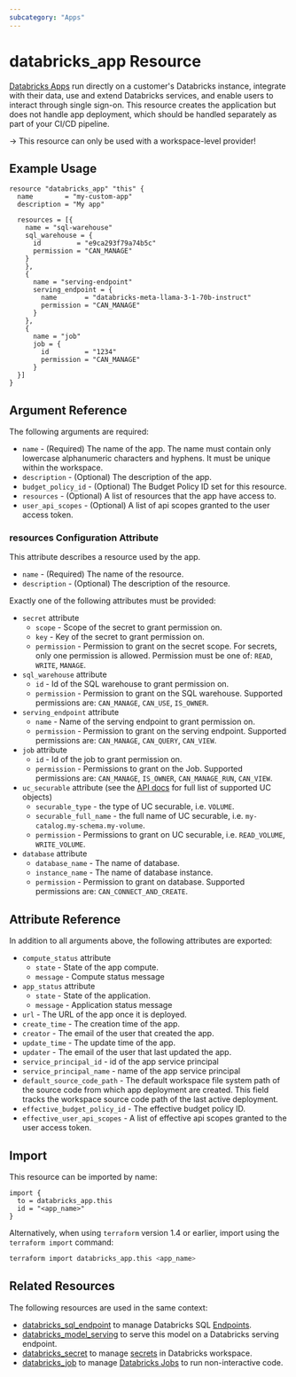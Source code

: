 ```yaml
---
subcategory: "Apps"
---
```

# databricks_app Resource

[Databricks Apps](https://docs.databricks.com/en/dev-tools/databricks-apps/index.html) run directly on a customer's Databricks instance, integrate with their data, use and extend Databricks services, and enable users to interact through single sign-on. This resource creates the application but does not handle app deployment, which should be handled separately as part of your CI/CD pipeline.

-> This resource can only be used with a workspace-level provider!

## Example Usage

```hcl
resource "databricks_app" "this" {
  name        = "my-custom-app"
  description = "My app"

  resources = [{
    name = "sql-warehouse"
    sql_warehouse = {
      id         = "e9ca293f79a74b5c"
      permission = "CAN_MANAGE"
    }
    },
    {
      name = "serving-endpoint"
      serving_endpoint = {
        name       = "databricks-meta-llama-3-1-70b-instruct"
        permission = "CAN_MANAGE"
      }
    },
    {
      name = "job"
      job = {
        id         = "1234"
        permission = "CAN_MANAGE"
      }
  }]
}
```

## Argument Reference

The following arguments are required:

* `name` - (Required) The name of the app. The name must contain only lowercase alphanumeric characters and hyphens. It must be unique within the workspace.
* `description` - (Optional) The description of the app.
* `budget_policy_id` - (Optional) The Budget Policy ID set for this resource.
* `resources` - (Optional) A list of resources that the app have access to.
* `user_api_scopes` - (Optional) A list of api scopes granted to the user access token.

### resources Configuration Attribute

This attribute describes a resource used by the app.

* `name` - (Required) The name of the resource.
* `description` - (Optional) The description of the resource.

Exactly one of the following attributes must be provided:

* `secret` attribute
  * `scope` - Scope of the secret to grant permission on.
  * `key` - Key of the secret to grant permission on.
  * `permission` - Permission to grant on the secret scope. For secrets, only one permission is allowed. Permission must be one of: `READ`, `WRITE`, `MANAGE`.
* `sql_warehouse` attribute
  * `id` - Id of the SQL warehouse to grant permission on.
  * `permission` - Permission to grant on the SQL warehouse. Supported permissions are: `CAN_MANAGE`, `CAN_USE`, `IS_OWNER`.
* `serving_endpoint` attribute
  * `name` - Name of the serving endpoint to grant permission on.
  * `permission` - Permission to grant on the serving endpoint. Supported permissions are: `CAN_MANAGE`, `CAN_QUERY`, `CAN_VIEW`.
* `job` attribute
  * `id` - Id of the job to grant permission on.
  * `permission` - Permissions to grant on the Job. Supported permissions are: `CAN_MANAGE`, `IS_OWNER`, `CAN_MANAGE_RUN`, `CAN_VIEW`.
* `uc_securable` attribute (see the [API docs](https://docs.databricks.com/api/workspace/apps/create#resources-uc_securable) for full list of supported UC objects)
  * `securable_type` - the type of UC securable, i.e. `VOLUME`.
  * `securable_full_name` - the full name of UC securable, i.e. `my-catalog.my-schema.my-volume`.
  * `permission` - Permissions to grant on UC securable, i.e. `READ_VOLUME`, `WRITE_VOLUME`.
* `database` attribute
  * `database_name` - The name of database.
  * `instance_name` - The name of database instance.
  * `permission` - Permission to grant on database. Supported permissions are: `CAN_CONNECT_AND_CREATE`.

## Attribute Reference

In addition to all arguments above, the following attributes are exported:

* `compute_status` attribute
  * `state` - State of the app compute.
  * `message` - Compute status message
* `app_status` attribute
  * `state` - State of the application.
  * `message` - Application status message
* `url` - The URL of the app once it is deployed.
* `create_time` - The creation time of the app.
* `creator` - The email of the user that created the app.
* `update_time` - The update time of the app.
* `updater` - The email of the user that last updated the app.
* `service_principal_id` - id of the app service principal
* `service_principal_name` - name of the app service principal
* `default_source_code_path` - The default workspace file system path of the source code from which app deployment are created. This field tracks the workspace source code path of the last active deployment.
* `effective_budget_policy_id` - The effective budget policy ID.
* `effective_user_api_scopes` - A list of effective api scopes granted to the user access token.

## Import

This resource can be imported by name:

```hcl
import {
  to = databricks_app.this
  id = "<app_name>"
}
```

Alternatively, when using `terraform` version 1.4 or earlier, import using the `terraform import` command:

```bash
terraform import databricks_app.this <app_name>
```

## Related Resources

The following resources are used in the same context:

* [databricks_sql_endpoint](sql_endpoint.md) to manage Databricks SQL [Endpoints](https://docs.databricks.com/sql/admin/sql-endpoints.html).
* [databricks_model_serving](model_serving.md) to serve this model on a Databricks serving endpoint.
* [databricks_secret](secret.md) to manage [secrets](https://docs.databricks.com/security/secrets/index.html#secrets-user-guide) in Databricks workspace.
* [databricks_job](job.md) to manage [Databricks Jobs](https://docs.databricks.com/jobs.html) to run non-interactive code.
